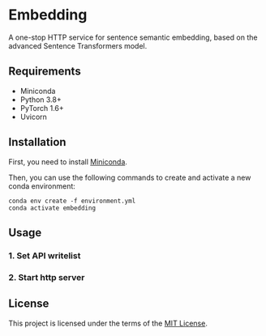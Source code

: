 # Embedding

A one-stop HTTP service for sentence semantic embedding, based on the advanced Sentence Transformers model.

## Requirements

- Miniconda
- Python 3.8+
- PyTorch 1.6+
- Uvicorn

## Installation

First, you need to install [Miniconda](https://docs.conda.io/en/latest/miniconda.html).

Then, you can use the following commands to create and activate a new conda environment:

```
conda env create -f environment.yml
conda activate embedding
```

## Usage

### 1. Set API writelist

### 2. Start http server

## License

This project is licensed under the terms of the [MIT License](LICENSE).

